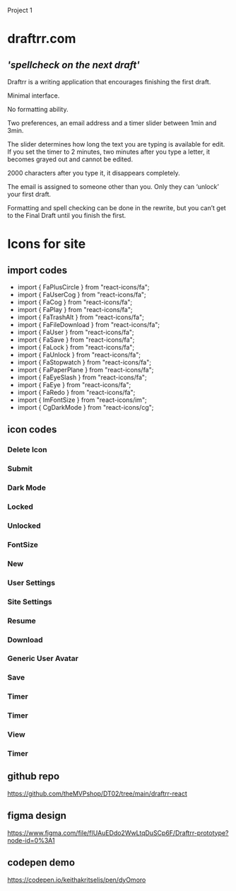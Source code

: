 Project 1

# draftrr.com

## _'spellcheck on the next draft'_

Draftrr is a writing application that encourages finishing the first draft.

Minimal interface.

No formatting ability.

Two preferences, an email address and a timer slider between 1min and 3min.

The slider determines how long the text you are typing is available for edit. If you set the timer to 2 minutes, two minutes after you type a letter, it becomes grayed out and cannot be edited.

2000 characters after you type it, it disappears completely.

The email is assigned to someone other than you. Only they can ‘unlock’ your first draft.

Formatting and spell checking can be done in the rewrite, but you can’t get to the Final Draft until you finish the first.

# Icons for site

## import codes

- import { FaPlusCircle } from "react-icons/fa";
- import { FaUserCog } from "react-icons/fa";
- import { FaCog } from "react-icons/fa";
- import { FaPlay } from "react-icons/fa";
- import { FaTrashAlt } from "react-icons/fa";
- import { FaFileDownload } from "react-icons/fa";
- import { FaUser } from "react-icons/fa";
- import { FaSave } from "react-icons/fa";
- import { FaLock } from "react-icons/fa";
- import { FaUnlock } from "react-icons/fa";
- import { FaStopwatch } from "react-icons/fa";
- import { FaPaperPlane } from "react-icons/fa";
- import { FaEyeSlash } from "react-icons/fa";
- import { FaEye } from "react-icons/fa";
- import { FaRedo } from "react-icons/fa";
- import { ImFontSize } from "react-icons/im";
- import { CgDarkMode } from "react-icons/cg";

## icon codes

### Delete Icon

<FaTrashAlt />

### Submit

<FaPaperPlane />

### Dark Mode

<CgDarkMode />

### Locked

<FaLock />

### Unlocked

<FaUnlock />

### FontSize

<ImFontSize />

### New

<FaPlusCircle />

### User Settings

<FaUserCog />

### Site Settings

<FaCog />

### Resume

<FaPlay />

### Download

<FaFileDownload />

### Generic User Avatar

<FaUser />

### Save

<FaSave />

### Timer

<FaStopwatch />

### Timer

<FaEyeSlash />

### View

<FaEye />

### Timer

<FaRedo />

## github repo

https://github.com/theMVPshop/DT02/tree/main/draftrr-react

## figma design

https://www.figma.com/file/fIUAuEDdo2WwLtqDuSCp6F/Draftrr-prototype?node-id=0%3A1

## codepen demo

https://codepen.io/keithakritselis/pen/dyOmoro
